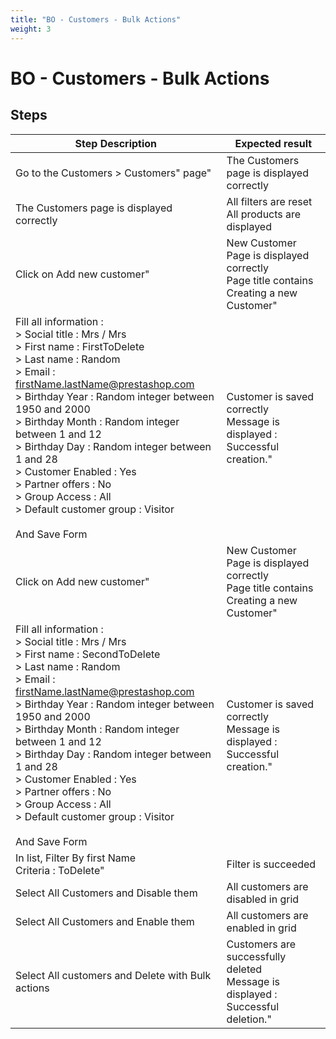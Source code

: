 ```yaml
---
title: "BO - Customers - Bulk Actions"
weight: 3
---
```


# BO - Customers - Bulk Actions
## Steps
| Step Description | Expected result |
| ----- | ----- |
| Go to the Customers > Customers" page" | The Customers page is displayed correctly |
| The Customers page is displayed correctly | All filters are reset<br>All products are displayed |
| Click on Add new customer" | New Customer Page is displayed correctly<br>Page title contains Creating a new Customer" |
| Fill all information : <br>> Social title :  Mrs / Mrs<br>> First name : FirstToDelete<br>> Last name : Random<br>> Email : firstName.lastName@prestashop.com<br>> Birthday Year : Random integer between 1950 and 2000<br>> Birthday Month : Random integer between 1 and 12<br>> Birthday Day : Random integer between 1 and 28<br>> Customer Enabled : Yes<br>> Partner offers : No<br>> Group Access : All<br>> Default customer group : Visitor<br><br>And Save Form | Customer is saved correctly<br>Message is displayed : Successful creation." |
| Click on Add new customer" | New Customer Page is displayed correctly<br>Page title contains Creating a new Customer" |
| Fill all information : <br>> Social title :  Mrs / Mrs<br>> First name : SecondToDelete<br>> Last name : Random<br>> Email : firstName.lastName@prestashop.com<br>> Birthday Year : Random integer between 1950 and 2000<br>> Birthday Month : Random integer between 1 and 12<br>> Birthday Day : Random integer between 1 and 28<br>> Customer Enabled : Yes<br>> Partner offers : No<br>> Group Access : All<br>> Default customer group : Visitor<br><br>And Save Form | Customer is saved correctly<br>Message is displayed : Successful creation." |
| In list, Filter By first Name<br>Criteria : ToDelete" | Filter is succeeded |
| Select All Customers and Disable them | All customers are disabled in grid |
| Select All Customers and Enable them | All customers are enabled in grid |
| Select All customers and Delete with Bulk actions | Customers are successfully deleted <br>Message is displayed : Successful deletion." |
